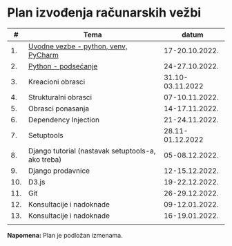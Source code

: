 # Plan izvođenja računarskih vežbi 

| #   | Tema                                                                | datum            |
| --- | ---                                                                 | ----             |
| 1.  | [Uvodne vezbe - python, venv, PyCharm](00-upoznavanje-sa-predmetom) | 17-20.10.2022.   |
| 2.  | [Python - podsećanje](01-python-recap)                              | 24-27.10.2022.   |
| 3.  | Kreacioni obrasci                                                   | 31.10-03.11.2022 |
| 4.  | Strukturalni obrasci                                                | 07-10.11.2022.   |
| 5.  | Obrasci ponasanja                                                   | 14-17.11.2022.   |
| 6.  | Dependency Injection                                                | 21-24.11.2022.   |
| 7.  | Setuptools                                                          | 28.11-01.12.2022 |
| 8.  | Django tutorial (nastavak setuptools-a, ako treba)                  | 05-08.12.2022.   |
| 9.  | Django prodavnice                                                   | 12-15.12.2022.   |
| 10. | D3.js                                                               | 19-22.12.2022.   |
| 11. | Git                                                                 | 26-29.12.2022.   |
| 12. | Konsultacije i nadoknade                                            | 09-12.01.2022.   |
| 13. | Konsultacije i nadoknade                                            | 16-19.01.2022.   |
|     |                                                                     |                  |

**Napomena:** Plan je podložan izmenama.
